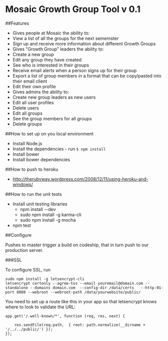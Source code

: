 # Mosaic Growth Group Tool v 0.1

##Features
* Gives people at Mosaic the ability to:
 * View a list of all the groups for the next sememster
 * Sign up and receive more information about different Growth Groups
* Gives "Growth Group" leaders the ability to:
 * Create a new group
 * Edit any group they have created
 * See who is interested in their groups
 * Receive email alerts when a person signs up for their group
 * Export a list of group members in a format that can be copy/pasted into their email client
 * Edit their own profile
* Gives admins the ability to:
 * Create new group leaders as new users
 * Edit all user profiles
 * Delete users
 * Edit all groups
 * See the group members for all groups
 * Delete groups

##How to set up on you local environment
* Install Node.js
 * Install the dependencies - run `$ npm install`
* Install bower
 * Install bower dependencies

##How to push to heroku
* http://therubyway.wordpress.com/2008/12/11/using-heroku-and-windows/

##How to run the unit tests
* Install unit testing libraries
  * npm install --dev
  * sudo npm install -g karma-cli
  * sudo npm install -g mocha
* npm test

##Configure

Pushes to master trigger a build on codeship, that in turn push to our production server.

###SSL

To configure SSL, run
```
sudo npm install -g letsencrypt-cli
letsencrypt certonly --agree-tos --email youremail@domain.com --standalone --domains domain.com  --config-dir /data/certs   --http-01-port 8080 --webroot --webroot-path /data/yourwebsite/public/
```

You need to set up a route like this in your app so that letsencrypt knows where to look to validate the URL:

```
app.get('/.well-known/*', function (req, res, next) {

    res.sendFile(req.path,  { root: path.normalize(__dirname + '/../../public/') });
});
```
